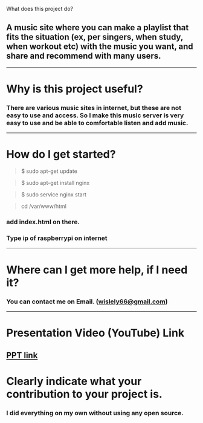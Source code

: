 What does this project do? 
## A music site where you can make a playlist that fits the situation (ex, per singers, when study, when workout etc) with the music you want, and share and recommend with many users.
-----------------------------------
# Why is this project useful? 
### There are various music sites in internet, but these are not easy to use and access. So I make this music server is very easy to use and be able to comfortable listen and add music.
-----------------------------------
# How do I get started?
> $ sudo apt-get update

> $ sudo apt-get install nginx

> $ sudo service nginx start

> cd /var/www/html
### add index.html on there.
### Type ip of raspberrypi on internet
-----------------------------------
# Where can I get more help, if I need it? 
### You can contact me on Email. (wislely66@gmail.com)
-----------------------------------
# Presentation Video (YouTube) Link
[PPT link](https://youtu.be/pz5nTW_p32w, "PPT link")
-----------------------------------
# Clearly indicate what your contribution to your project is. 
### I did everything on my own without using any open source.
